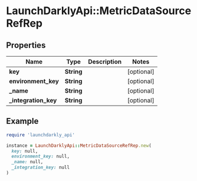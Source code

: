 # LaunchDarklyApi::MetricDataSourceRefRep

## Properties

| Name | Type | Description | Notes |
| ---- | ---- | ----------- | ----- |
| **key** | **String** |  | [optional] |
| **environment_key** | **String** |  | [optional] |
| **_name** | **String** |  | [optional] |
| **_integration_key** | **String** |  | [optional] |

## Example

```ruby
require 'launchdarkly_api'

instance = LaunchDarklyApi::MetricDataSourceRefRep.new(
  key: null,
  environment_key: null,
  _name: null,
  _integration_key: null
)
```

